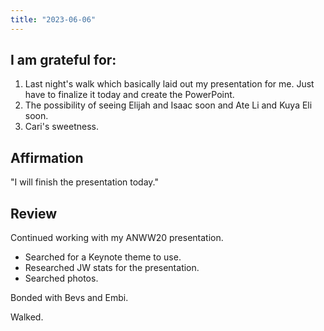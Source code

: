 ```yaml
---
title: "2023-06-06"
---
```

## I am grateful for:
1. Last night's walk which basically laid out my presentation for me. Just have to finalize it today and create the PowerPoint.
2. The possibility of seeing Elijah and Isaac soon and Ate Li and Kuya Eli soon.
3. Cari's sweetness.

## Affirmation

"I will finish the presentation today."

## Review

Continued working with my ANWW20 presentation.
- Searched for a Keynote theme to use.
- Researched JW stats for the presentation.
- Searched photos.

Bonded with Bevs and Embi.

Walked.